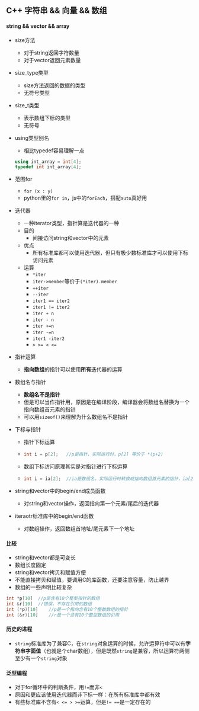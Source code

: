 ## C++ 字符串 && 向量 && 数组

#### string && vector && array

* size方法
    * 对于string返回字符数量
    * 对于vector返回元素数量
* size_type类型
    * size方法返回的数据的类型
    * 无符号类型
* size_t类型
    * 表示数组下标的类型
    * 无符号
* using类型别名
    * 相比typedef容易理解一点
    ```C++
    using int_array = int[4];
    typedef int int_array[4];
    ```
* 范围for
    * `for (x : y)`
    * python里的`for in`，js中的`forEach`，搭配`auto`真好用
* 迭代器
    * 一种iterator类型，指针算是迭代器的一种
    * 目的
        * 间接访问string和vector中的元素
    * 优点
        * 所有标准库都可以使用迭代器，但只有极少数标准库才可以使用下标访问元素
    * 运算
        * `*iter`
        * `iter->member`等价于`(*iter).member`
        * `++iter`
        * `--iter`
        * `iter1 == iter2`
        * `iter1 != iter2`
        * `iter + n`
        * `iter - n`
        * `iter +=n`
        * `iter -=n`
        * `iter1 -iter2`
        * `> >= < <=`
* 指针运算
    * **指向数组**的指针可以使用**所有**迭代器的运算
* 数组名与指针
    * **数组名不是指针**
    * 但是可以当作指针用，原因是在编译阶段，编译器会将数组名替换为一个指向数组首元素的指针
    * 可以用`sizeof()`来理解为什么数组名不是指针
* 下标与指针
    * 指针下标运算
    *   ```C++
        int i = p[2];   //p是指针，实际运行时，p[2] 等价于 *(p+2)
        ```
    * 数组下标访问原理其实是对指针进行下标运算
    *   ```C++
        int i = ia[2];  //ia是数组名，实际运行时转换成指向数组首元素的指针，ia[2] 等价于 &ia[0]+2
        ```
    
* string和vector中的begin/end成员函数
    * 对string和vector操作，返回指向第一个元素/尾后的迭代器
* iteraotr标准库中的begin/end函数
    * 对数组操作，返回数组首地址/尾元素下一个地址
#### 比较
* string和vector都是可变长
* 数组长度固定
* string和vector拷贝和赋值方便
* 不能直接拷贝和赋值，要调用C的库函数，还要注意容量，防止越界
* 数组的一些声明比较复杂
```C++
int *p[10]  //p是含有10个整型指针的数组
int &r[10]  //错误，不存在引用的数组
int (*p)[10]    //p是一个指向含有10个整数数组的指针
int (&r)[10]    //r是一个含有10个整型数组的引用
```

#### 历史的进程
* `string`标准库为了兼容C，在`string`对象运算的时候，允许运算符中可以有**字符串字面值**（也就是个char数组），但是既然`string`是兼容，所以运算符两侧至少有一个`string`对象

#### 泛型编程
* 对于for循环中的判断条件，用`!=`而非`<`
* 原因和更应该使用迭代器而非下标一样：在所有标准库中都有效
* 有些标准库不含有`< <= > >=`运算，但是`!= ==`是一定存在的